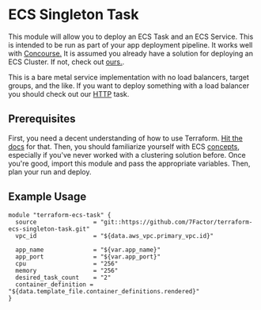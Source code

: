# ECS Singleton Task

This module will allow you to deploy an ECS Task and an ECS Service. This is intended to be run as part of your app deployment
pipeline. It works well with [Concourse.](https://concourse-ci.org) It is assumed you already have a solution for deploying an 
ECS Cluster. If not, check out [ours.](https://github.com/7Factor/terraform-ecs-cluster).

This is a bare metal service implementation with no load balancers, target groups, and the like. If you want to deploy something
with a load balancer you should check out our [HTTP](https://github.com/7Factor/terraform-ecs-http-task) task.

## Prerequisites

First, you need a decent understanding of how to use Terraform. [Hit the docs](https://www.terraform.io/intro/index.html) for that.
Then, you should familiarize yourself with ECS [concepts](https://aws.amazon.com/ecs/getting-started/), especially if you've
never worked with a clustering solution before. Once you're good, import this module and  pass the appropriate variables. 
Then, plan your run and deploy.

## Example Usage

```hcl-terraform
module "terraform-ecs-task" {
  source                = "git::https://github.com/7Factor/terraform-ecs-singleton-task.git"
  vpc_id                = "${data.aws_vpc.primary_vpc.id}"

  app_name              = "${var.app_name}"
  app_port              = "${var.app_port}"
  cpu                   = "256"
  memory                = "256"
  desired_task_count    = "2"
  container_definition = "${data.template_file.container_definitions.rendered}"
}
```
